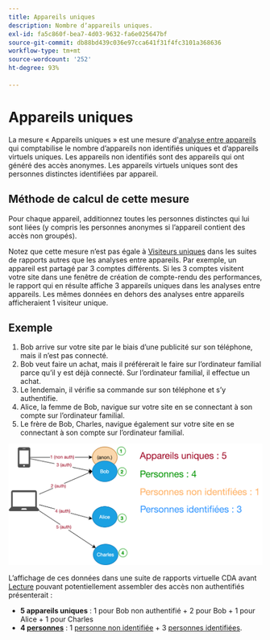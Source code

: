 ```yaml
---
title: Appareils uniques
description: Nombre dʼappareils uniques.
exl-id: fa5c860f-bea7-4d03-9632-fa6e025647bf
source-git-commit: db88bd439c036e97cca641f31f4fc3101a368636
workflow-type: tm+mt
source-wordcount: '252'
ht-degree: 93%

---
```


# Appareils uniques

La mesure « Appareils uniques » est une mesure d&#39;[analyse entre appareils](../cda/overview.md) qui comptabilise le nombre d’appareils non identifiés uniques et d’appareils virtuels uniques. Les appareils non identifiés sont des appareils qui ont généré des accès anonymes. Les appareils virtuels uniques sont des personnes distinctes identifiées par appareil.

## Méthode de calcul de cette mesure

Pour chaque appareil, additionnez toutes les personnes distinctes qui lui sont liées (y compris les personnes anonymes si l’appareil contient des accès non groupés).

Notez que cette mesure n’est pas égale à [Visiteurs uniques](unique-visitors.md) dans les suites de rapports autres que les analyses entre appareils. Par exemple, un appareil est partagé par 3 comptes différents. Si les 3 comptes visitent votre site dans une fenêtre de création de compte-rendu des performances, le rapport qui en résulte affiche 3 appareils uniques dans les analyses entre appareils. Les mêmes données en dehors des analyses entre appareils afficheraient 1 visiteur unique.

## Exemple

1. Bob arrive sur votre site par le biais d’une publicité sur son téléphone, mais il n’est pas connecté.
1. Bob veut faire un achat, mais il préférerait le faire sur l’ordinateur familial parce qu’il y est déjà connecté. Sur l’ordinateur familial, il effectue un achat.
1. Le lendemain, il vérifie sa commande sur son téléphone et s’y authentifie.
1. Alice, la femme de Bob, navigue sur votre site en se connectant à son compte sur l’ordinateur familial.
1. Le frère de Bob, Charles, navigue également sur votre site en se connectant à son compte sur l’ordinateur familial.

![Nombre d’appareils uniques](/help/components/metrics/assets/Unique_Devices_Count.png)

L’affichage de ces données dans une suite de rapports virtuelle CDA avant [Lecture](/help/components/cda/replay.md) pouvant potentiellement assembler des accès non authentifiés présenterait :

* **5 appareils uniques** : 1 pour Bob non authentifié + 2 pour Bob + 1 pour Alice + 1 pour Charles
* **4 [personnes](people.md)** : 1 [personne non identifiée](unidentified-people.md) + 3 [personnes identifiées](identified-people.md).
